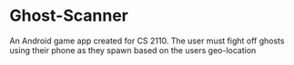 # Ghost-Scanner
An Android game app created for CS 2110. The user must fight off ghosts using their phone as they spawn based on the users geo-location
